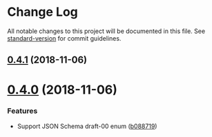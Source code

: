 # Change Log

All notable changes to this project will be documented in this file. See [standard-version](https://github.com/conventional-changelog/standard-version) for commit guidelines.

<a name="0.4.1"></a>
## [0.4.1](https://github.com/biocad/ramldt2jsonschema/compare/v0.4.0...v0.4.1) (2018-11-06)



<a name="0.4.0"></a>
# [0.4.0](https://github.com/raml-org/ramldt2jsonschema/compare/v0.3.1...v0.4.0) (2018-11-06)


### Features

* Support JSON Schema draft-00 enum ([b088719](https://github.com/raml-org/ramldt2jsonschema/commit/b088719))

